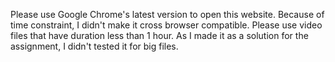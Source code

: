 Please use Google Chrome's latest version to open this website. Because of time constraint, I didn't make it cross browser compatible.
Please use video files that have duration less than 1 hour. As I made it as a solution for the assignment, I didn't tested it for big files.
